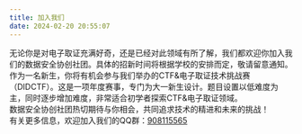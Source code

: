```yaml
---
title: 加入我们
date: 2024-02-20 20:55:07
---
```


无论你是对电子取证充满好奇，还是已经对此领域有所了解，我们都欢迎你加入我们的数据安全协创社团。具体的招新时间将根据学校的安排而定，敬请留意通知。  
作为一名新生，你将有机会参与我们举办的CTF&电子取证技术挑战赛（DIDCTF）。这是一项年度赛事，专门为大一新生设计。题目设置以低难度为主，同时逐步增加难度，非常适合初学者探索CTF&电子取证领域。  
数据安全协创社团热切期待与你相会，共同追求技术的精进和未来的挑战！  
有关更多信息，欢迎加入我们的QQ群：[908115565](https://qm.qq.com/cgi-bin/qm/qr?k=Ss4VYc0_aYktKJZJTN8nh2lwbIGXw_Gu&jump_from=webapi&authKey=jhuQLQDaMWUnu3Po2C7iAxA3qiCkMnLnFtES9v6gDiiX7ApephmhQTtnfvPGyiFi)